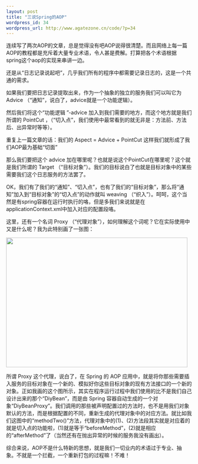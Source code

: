 ```yaml
--- 
layout: post
title: "三说Spring的AOP"
wordpress_id: 34
wordpress_url: http://www.agatezone.cn/code/?p=34
---
```

连续写了两次AOP的文章，总是觉得没有吧AOP说得很清楚。而且网络上每一篇AOP的教程都是充斥着大量专业术语，令人甚是费解。打算把各个术语根据spring这个aop的实现来串讲一边。

还是从“日志记录说起吧”，几乎我们所有的程序中都需要记录日志的，这是一个共通的需求。

如果我们要把日志记录提取出来，作为一个抽象的独立的服务我们可以叫它为 Advice （“通知”，说白了，advice就是一个功能逻辑）。

然后我们将这个“功能逻辑 ”-advice 加入到我们需要的地方，而这个地方就是我们所谓的 PointCut ，（“切入点”，我们使用中最常看到的就无非是：方法前、方法后、出异常时等等）。

重复上一篇文章的话：我们的 Aspect  = Advice + PointCut 这样我们就形成了我们AOP最为基础“切面”

那么我们要把这个 advice  加在哪里呢？也就是说这个PointCut在哪里呢？这个就是我们所谓的 Target （“目标对象”）。我们的目标说白了也就是目标对象中的某些需要我们这个日志服务的方法罢了。

OK，我们有了我们的“通知”、“切入点”，也有了我们的“目标对象”，那么将“通知”加入到“目标对象”的“切入点”的动作就叫 weaving （“织入”）。呵呵，这个当然是有spring容器在运行时执行的咯，但是多我们来说就是在applicationContext.xml中加入对应的配置段咯。

这里，还有一个名词 Proxy （“代理对象”），如何理解这个词呢？它在实际使用中又是什么呢？我为此特别画了一张图：

<img src="http://pic.yupoo.com/skyforce/407814fe25ae/bm4wh53h.jpg" height="352" width="492" />

所谓 Proxy 这个代理，说白了，在 Spring 的 AOP 应用中，就是将你那些需要插入服务的目标对象在一个新的、模拟好你这些目标对象的现有方法接口的一个新的对象。正如我画的这个图所示，其实在程序运行过程中我们使用的比不是我们自己设计出来的那个“DiyBean”，而是由 Spring 容器自动生成的一个对象“DiyBeanProxy”。我们调用的那些被声明配置过的方法时，也不是用我们对象默认的方法，而是根据配置的不同，重新生成的代理对象中的对应方法。就比如我们这图中的“methodTwo()”方法，代理对象中的(1)、(2)方法段其实就是对应着的就是切入点的功能啦，(1)就是等于“beforeMethod”，(2)就是相应的“afterMethod”了（当然还有在抛出异常的时候的服务我没有画出）。

综合来说，AOP不是什么特新的思想，就是我们一切业内的术语过于专业、抽象。不就是一个拦截，一个重新打包的过程嘛！不难！
